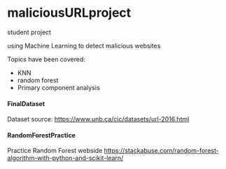 # maliciousURLproject

 student project

 using Machine Learning to detect malicious websites
 

 Topics have been covered:
 - KNN
 - random forest
 - Primary component analysis 



#### FinalDataset 
Dataset source:
https://www.unb.ca/cic/datasets/url-2016.html


#### RandomForestPractice 
Practice Random Forest webside
https://stackabuse.com/random-forest-algorithm-with-python-and-scikit-learn/



